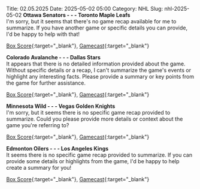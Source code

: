 Title: 02.05.2025
Date: 2025-05-02 05:00
Category: NHL 
Slug: nhl-2025-05-02 
**Ottawa Senators - - - Toronto Maple Leafs**  
I'm sorry, but it seems that there's no game recap available for me to summarize. If you have another game or specific details you can provide, I'd be happy to help with that! 

[Box Score](/gamecenter/tor-vs-ott/2025/05/01/2024030116){:target="_blank"}, [Gamecast](https://www.nhl.com/news/toronto-maple-leafs-ottawa-senators-game-recap-may-1){:target="_blank"}<br>

**Colorado Avalanche - - - Dallas Stars**  
It appears that there is no detailed information provided about the game. Without specific details or a recap, I can't summarize the game's events or highlight any interesting facts. Please provide a summary or key points from the game for further assistance. 

[Box Score](/gamecenter/dal-vs-col/2025/05/01/2024030166){:target="_blank"}, [Gamecast](https://www.nhl.com/news/dallas-stars-colorado-avalanche-game-recap-may-1){:target="_blank"}<br>

**Minnesota Wild - - - Vegas Golden Knights**  
I'm sorry, but it seems there is no specific game recap provided to summarize. Could you please provide more details or context about the game you're referring to? 

[Box Score](/gamecenter/vgk-vs-min/2025/05/01/2024030176){:target="_blank"}, [Gamecast](https://www.nhl.com/news/vegas-golden-knights-minnesota-wild-game-recap-may-1){:target="_blank"}<br>

**Edmonton Oilers - - - Los Angeles Kings**  
It seems there is no specific game recap provided to summarize. If you can provide some details or highlights from the game, I'd be happy to help create a summary for you! 

[Box Score](/gamecenter/lak-vs-edm/2025/05/01/2024030186){:target="_blank"}, [Gamecast](https://www.nhl.com/news/los-angeles-kings-edmonton-oilers-game-recap-may-1){:target="_blank"}<br>

